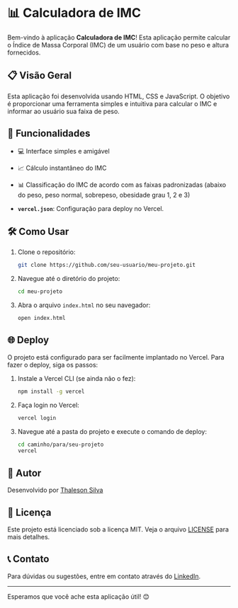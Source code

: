 


# 📊 Calculadora de IMC

Bem-vindo à aplicação **Calculadora de IMC**! Esta aplicação permite calcular o Índice de Massa Corporal (IMC) de um usuário com base no peso e altura fornecidos.

## 📋 Visão Geral

Esta aplicação foi desenvolvida usando HTML, CSS e JavaScript. O objetivo é proporcionar uma ferramenta simples e intuitiva para calcular o IMC e informar ao usuário sua faixa de peso.

## 🚀 Funcionalidades

- 💻 Interface simples e amigável
- 📈 Cálculo instantâneo do IMC
- 📊 Classificação do IMC de acordo com as faixas padronizadas (abaixo do peso, peso normal, sobrepeso, obesidade grau 1, 2 e 3)


- **`vercel.json`**: Configuração para deploy no Vercel.

## 🛠️ Como Usar

1. Clone o repositório:
    ```bash
    git clone https://github.com/seu-usuario/meu-projeto.git
    ```

2. Navegue até o diretório do projeto:
    ```bash
    cd meu-projeto
    ```

3. Abra o arquivo `index.html` no seu navegador:
    ```bash
    open index.html
    ```

## 🌐 Deploy

O projeto está configurado para ser facilmente implantado no Vercel. Para fazer o deploy, siga os passos:

1. Instale a Vercel CLI (se ainda não o fez):
    ```bash
    npm install -g vercel
    ```

2. Faça login no Vercel:
    ```bash
    vercel login
    ```

3. Navegue até a pasta do projeto e execute o comando de deploy:
    ```bash
    cd caminho/para/seu-projeto
    vercel
    ```

## 👤 Autor

Desenvolvido por [Thaleson Silva](https://www.linkedin.com/in/thaleson-silva-9298a0296/)

## 📝 Licença

Este projeto está licenciado sob a licença MIT. Veja o arquivo [LICENSE](LICENSE) para mais detalhes.

## 📞 Contato

Para dúvidas ou sugestões, entre em contato através do [LinkedIn](https://www.linkedin.com/in/thaleson-silva-9298a0296/).

---

Esperamos que você ache esta aplicação útil! 😊
```

